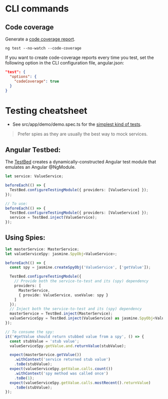CLI commands
============

## Code coverage

Generate a [code coverage report](https://angular.io/guide/testing-code-coverage).
```
ng test --no-watch --code-coverage
```

If you want to create code-coverage reports every time you test, set the following option in the CLI configuration file, angular.json:
```json
"test": {
  "options": {
    "codeCoverage": true
  }
}
```

Testing cheatsheet
==================

+ See src/app/demo/demo.spec.ts for the [simplest kind of tests](https://angular.io/guide/testing-services#testing-services).

> Prefer spies as they are usually the best way to mock services.

## Angular Testbed:
The [TestBed](https://angular.io/guide/testing-services#angular-testbed) creates a dynamically-constructed Angular test module that emulates an Angular @NgModule.

```typescript
let service: ValueService;

beforeEach(() => {
  TestBed.configureTestingModule({ providers: [ValueService] });
});

// To use:
beforeEach(() => {
  TestBed.configureTestingModule({ providers: [ValueService] });
  service = TestBed.inject(ValueService);
});
```

## Using Spies:
```typescript
let masterService: MasterService;
let valueServiceSpy: jasmine.SpyObj<ValueService>;

beforeEach(() => {
  const spy = jasmine.createSpyObj('ValueService', ['getValue']);

  TestBed.configureTestingModule({
    // Provide both the service-to-test and its (spy) dependency
    providers: [
      MasterService,
      { provide: ValueService, useValue: spy }
    ]
  });
  // Inject both the service-to-test and its (spy) dependency
  masterService = TestBed.inject(MasterService);
  valueServiceSpy = TestBed.inject(ValueService) as jasmine.SpyObj<ValueService>;
});

// To consume the spy:
it('#getValue should return stubbed value from a spy', () => {
  const stubValue = 'stub value';
  valueServiceSpy.getValue.and.returnValue(stubValue);

  expect(masterService.getValue())
    .withContext('service returned stub value')
    .toBe(stubValue);
  expect(valueServiceSpy.getValue.calls.count())
    .withContext('spy method was called once')
    .toBe(1);
  expect(valueServiceSpy.getValue.calls.mostRecent().returnValue)
    .toBe(stubValue);
});
```

